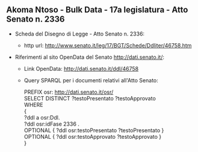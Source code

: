 ## Akoma Ntoso - Bulk Data - 17a legislatura - Atto Senato n. 2336 ##

* Scheda del Disegno di Legge - Atto Senato n. 2336:
	* http url: http://www.senato.it/leg/17/BGT/Schede/Ddliter/46758.htm

* Riferimenti al sito OpenData del Senato http://dati.senato.it/:
	* Link OpenData: http://dati.senato.it/ddl/46758
	* Query SPARQL per i documenti relativi all'Atto Senato:

        PREFIX osr: <http://dati.senato.it/osr/>  
		SELECT DISTINCT ?testoPresentato ?testoApprovato  
		WHERE  
		{  
		    ?ddl a osr:Ddl.  
		    ?ddl osr:idFase 2336 .  
		    OPTIONAL { ?ddl osr:testoPresentato ?testoPresentato }  
		    OPTIONAL { ?ddl osr:testoApprovato ?testoApprovato }  
		}
		